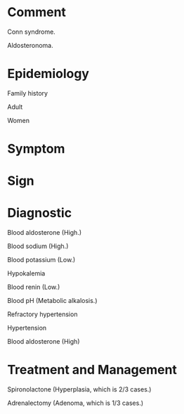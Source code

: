 # Comment

Conn syndrome.

Aldosteronoma.

# Epidemiology

Family history

Adult

Women

# Symptom

# Sign

# Diagnostic

Blood aldosterone
(High.)

Blood sodium
(High.)

Blood potassium
(Low.)

Hypokalemia

Blood renin
(Low.)

Blood pH
(Metabolic alkalosis.)

Refractory hypertension

Hypertension

Blood aldosterone
(High)

# Treatment and Management

Spironolactone
(Hyperplasia, which is 2/3 cases.)

Adrenalectomy
(Adenoma, which is 1/3 cases.)
